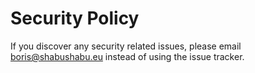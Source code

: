 # Security Policy

If you discover any security related issues, please email boris@shabushabu.eu instead of using the issue tracker.
